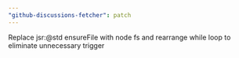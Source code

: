 ```yaml
---
"github-discussions-fetcher": patch
---
```


Replace jsr:@std ensureFile with node fs and rearrange while loop to eliminate unnecessary trigger
